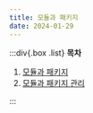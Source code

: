 ```yaml
---
title: 모듈과 패키지
date: 2024-01-29
---
```


:::div{.box .list}
**목차**

1. [모듈과 패키지](/python/chapter10/10-1)
2. [모듈과 패키지 관리](/python/chapter10/10-2)

:::
